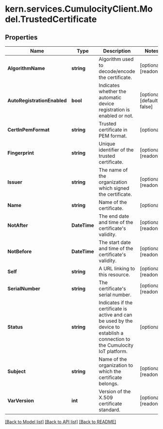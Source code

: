 # kern.services.CumulocityClient.Model.TrustedCertificate

## Properties

Name | Type | Description | Notes
------------ | ------------- | ------------- | -------------
**AlgorithmName** | **string** | Algorithm used to decode/encode the certificate. | [optional] [readonly] 
**AutoRegistrationEnabled** | **bool** | Indicates whether the automatic device registration is enabled or not. | [optional] [default to false]
**CertInPemFormat** | **string** | Trusted certificate in PEM format. | [optional] 
**Fingerprint** | **string** | Unique identifier of the trusted certificate. | [optional] [readonly] 
**Issuer** | **string** | The name of the organization which signed the certificate. | [optional] [readonly] 
**Name** | **string** | Name of the certificate. | [optional] 
**NotAfter** | **DateTime** | The end date and time of the certificate&#39;s validity. | [optional] [readonly] 
**NotBefore** | **DateTime** | The start date and time of the certificate&#39;s validity. | [optional] [readonly] 
**Self** | **string** | A URL linking to this resource. | [optional] [readonly] 
**SerialNumber** | **string** | The certificate&#39;s serial number. | [optional] [readonly] 
**Status** | **string** | Indicates if the certificate is active and can be used by the device to establish a connection to the Cumulocity IoT platform. | [optional] 
**Subject** | **string** | Name of the organization to which the certificate belongs. | [optional] [readonly] 
**VarVersion** | **int** | Version of the X.509 certificate standard. | [optional] [readonly] 

[[Back to Model list]](../README.md#documentation-for-models) [[Back to API list]](../README.md#documentation-for-api-endpoints) [[Back to README]](../README.md)

